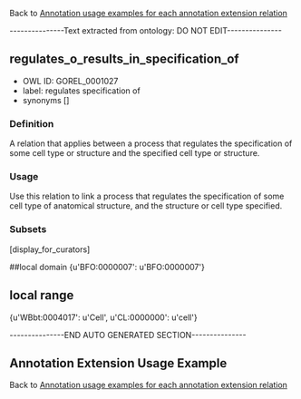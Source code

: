 Back to [Annotation usage examples for each annotation extension relation](http://wiki.geneontology.org/index.php/Annotation_usage_examples_for_each_annotation_extension_relation)

---------------Text extracted from ontology: DO NOT EDIT---------------

## regulates_o_results_in_specification_of
* OWL ID: GOREL_0001027
* label: regulates specification of
* synonyms
[]

### Definition
A relation that applies between a process that regulates the specification of some cell type or structure and the specified cell type or structure.

### Usage
Use this relation to link a process that regulates the specification of some cell type of anatomical structure, and the structure or cell type specified.

### Subsets
[display_for_curators]

##local domain
{u'BFO:0000007': u'BFO:0000007'}

## local range
{u'WBbt:0004017': u'Cell', u'CL:0000000': u'cell'}

---------------END AUTO GENERATED SECTION---------------


Annotation Extension Usage Example
----------------------------------

Back to [Annotation usage examples for each annotation extension relation](http://wiki.geneontology.org/index.php/Annotation_usage_examples_for_each_annotation_extension_relation)
